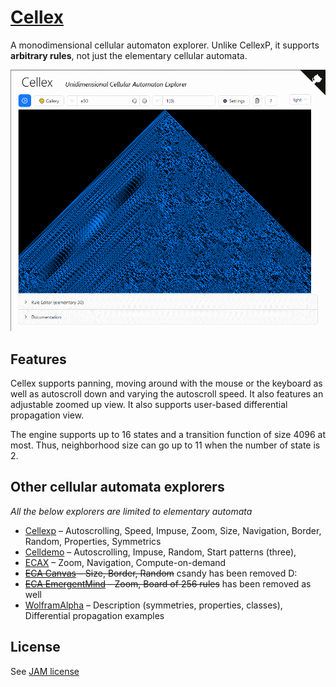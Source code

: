 # [Cellex](https://mathieucaroff.com/cellex)

A monodimensional cellular automaton explorer. Unlike CellexP, it supports
**arbitrary rules**, not just the elementary cellular automata.

[![Cellex screencap](doc/img/cellex-screencap.png)](https://mathieucaroff.com/cellex)

## Features

Cellex supports panning, moving around with the mouse or the keyboard as well as autoscroll down and varying the autoscroll speed. It also features an adjustable zoomed up view. It also supports user-based differential propagation view.

The engine supports up to 16 states and a transition function of size 4096 at most. Thus, neighborhood size can go up to 11 when the number of state is 2.

## Other cellular automata explorers

_All the below explorers are limited to elementary automata_

- [Cellexp](https://mathieucaroff.com/cellexp) – Autoscrolling, Speed, Impuse, Zoom, Size, Navigation, Border, Random, Properties, Symmetrics
- [Celldemo](http://devinacker.github.io/celldemo/) – Autoscrolling, Impuse, Random, Start patterns (three),
- [ECAX](https://www.xanxys.net/ecax/) – Zoom, Navigation, Compute-on-demand
- ~~[ECA Canvas](http://www.cs.swan.ac.uk/~csandy/research/play/ca/) – Size, Border, Random~~ csandy has been removed D:
- ~~[ECA EmergentMind](http://www.emergentmind.com/elementary-cellular-automata) - Zoom, Board of 256 rules~~ has been removed as well
- [WolframAlpha](https://www.wolframalpha.com/input/?i=rule+110) – Description (symmetries, properties, classes), Differential propagation examples

## License

See [JAM license](https://opensource.org/license/jam/)
